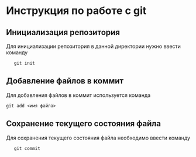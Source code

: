# Инструкция по работе с git

## Инициализация репозитория

Для инициализации репозитория в данной директории нужно ввести команду

```
   git init
```

## Добавление файлов в коммит

Для добавления файлов в коммит используется команда

```
git add <имя файла>
```

## Сохранение текущего состояния файла

Для сохранения текущего состояния файла необходимо ввести команду
```
   git commit
```












